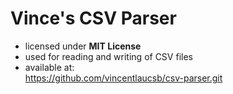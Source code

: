 # Vince's CSV Parser

- licensed under **MIT License**
- used for reading and writing of CSV files
- available at: \
  https://github.com/vincentlaucsb/csv-parser.git
